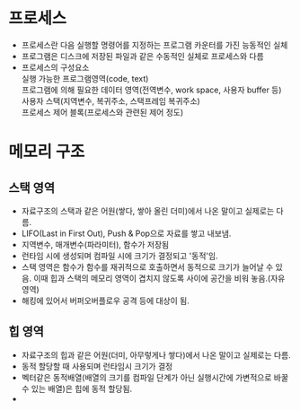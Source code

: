 # 프로세스
- 프로세스란 다음 실행할 명령어를 지정하는 프로그램 카운터를 가진 능동적인 실체
- 프로그램은 디스크에 저장된 파일과 같은 수동적인 실체로 프로세스와 다름
- 프로세스의 구성요소  
    실행 가능한 프로그램영역(code, text)  
    프로그램에 의해 필요한 데이터 영역(전역변수, work space, 사용자 buffer 등)  
    사용자 스택(지역변수, 복귀주소, 스택프레임 복귀주소)  
    프로세스 제어 블록(프로세스와 관련된 제어 정도)  

# 메모리 구조
## 스택 영역
- 자료구조의 스택과 같은 어원(쌓다, 쌓아 올린 더미)에서 나온 말이고 실제로는 다름.
- LIFO(Last in First Out), Push & Pop으로 자료를 쌓고 내보냄.
- 지역변수, 매개변수(파라미터), 함수가 저장됨
- 런타임 시에 생성되며 컴파일 시에 크기가 결정되고 '동적'임.
- 스택 영역은 함수가 함수를 재귀적으로 호출하면서 동적으로 크기가 늘어날 수 있음. 이때 힙과 스택의 메모리 영역이 겹치지 않도록 사이에 공간을 비워 놓음.(자유영역)
- 해킹에 있어서 버퍼오버플로우 공격 등에 대상이 됨.
## 힙 영역
- 자료구조의 힙과 같은 어원(더미, 아무렇게나 쌓다)에서 나온 말이고 실제로는 다름.
- 동적 할당할 때 사용되며 런타임시 크기가 결정
- 벡터같은 동적배열(배열의 크기를 컴파일 단계가 아닌 실행시간에 가변적으로 바꿀 수 있는 배열)은 힙에 동적 할당됨.
- 
